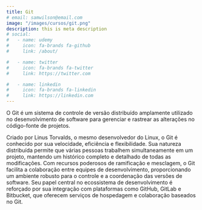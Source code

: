 ```yaml
---
title: Git
# email: samwilson@email.com
image: "/images/cursos/git.png"
description: this is meta description
# social:
#   - name: udemy
#     icon: fa-brands fa-github
#     link: /about/

#   - name: twitter
#     icon: fa-brands fa-twitter
#     link: https://twitter.com

#   - name: linkedin
#     icon: fa-brands fa-linkedin
#     link: https://linkedin.com
---
```


<!-- Summary -->
O Git é um sistema de controle de versão distribuído amplamente utilizado no desenvolvimento de software para gerenciar e rastrear as alterações no código-fonte de projetos. 

<!-- Texto -->
Criado por Linus Torvalds, o mesmo desenvolvedor do Linux, o Git é conhecido por sua velocidade, eficiência e flexibilidade. Sua natureza distribuída permite que várias pessoas trabalhem simultaneamente em um projeto, mantendo um histórico completo e detalhado de todas as modificações. Com recursos poderosos de ramificação e mesclagem, o Git facilita a colaboração entre equipes de desenvolvimento, proporcionando um ambiente robusto para o controle e a coordenação das versões de software. Seu papel central no ecossistema de desenvolvimento é reforçado por sua integração com plataformas como GitHub, GitLab e Bitbucket, que oferecem serviços de hospedagem e colaboração baseados no Git.

<!-- [Clique aqui](http://www.google.com.br) -->


